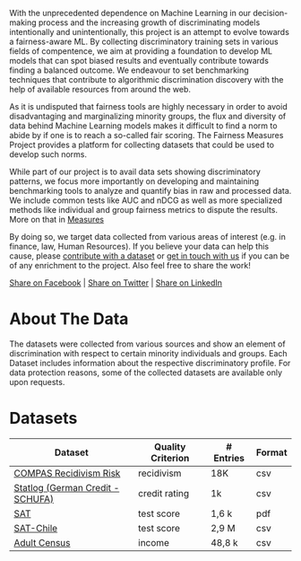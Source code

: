 <!-- http://www.tablesgenerator.com/markdown_tables# -->
With the unprecedented dependence on Machine Learning in our decision-making process and the increasing growth of discriminating models intentionally and unintentionally, this project is an attempt to evolve towards a fairness-aware ML.
By collecting discriminatory training sets in various fields of compentence, we aim at providing a foundation to develop ML models that can spot biased results and eventually contribute towards finding a balanced outcome.
We endeavour to set benchmarking techniques that contribute to algorithmic discrimination discovery with the help of available resources from around the web.

As it is undisputed that fairness tools are highly necessary in order to avoid disadvantaging and marginalizing minority groups, the flux and diversity of data behind Machine Learning models makes it difficult to find a norm to abide by if one is to reach a so-called fair scoring.
The Fairness Measures Project provides a platform for collecting datasets that could be used to develop such norms.

While part of our project is to avail data sets showing discriminatory patterns, we focus more importantly on developing and maintaining benchmarking tools to analyze and quantify bias in raw and processed data. We include common tests like AUC and nDCG as well as more specialized methods like individual and group fairness metrics to dispute the results. More on that in [Measures](Pages/Measures.md)

By doing so, we target data collected from various areas of interest (e.g. in finance, law, Human Resources).
If you believe your data can help this cause, please [contribute with a dataset](https://github.com/megantosh/fairness_measures/tree/uploadDataset/src/Drop%20Box)  or [get in touch with us](mailto:meike.zehlike@tu-berlin.de)  if you can be of any enrichment to the project. Also feel free to share the work!

<a href="https://www.facebook.com/sharer/sharer.php?u=http%3A//fairness-measures.org"  target="_blank" >Share on Facebook</a> | <a href="https://twitter.com/home?status=Discrimination%20Discovery%20can%20be%20quantified%20-%20http%3A//fairness-measures.org"  target="_blank">Share on Twitter</a> | <a href="https://www.linkedin.com/shareArticle?mini=true&url=http%3A//fairness-measures.org&title=Fairness%20Measures%20Project&summary=&source="  target="_blank">Share on LinkedIn</a>

# About The Data

The datasets were collected from various sources and show an element of discrimination with respect to certain minority individuals and groups. Each Dataset includes information about the respective discriminatory profile. For data protection reasons, some of the collected datasets are available only upon requests.


<h1><a name ="datasets"> Datasets </a></h1>

| Dataset                          	                            | Quality Criterion 	| # Entries 	| Format |
|----------------------------------	                            |-------------------	|-----------	|--------|
| [COMPAS Recidivism Risk](Pages/Datasets/Compas.md)           	| recidivism        	| 18K    	    | csv |
| [Statlog (German Credit -SCHUFA)](Pages/Datasets/Schufa.md) 	| credit rating     	| 1k        	| csv |
| [SAT](Pages/Datasets/SAT.md)                              	| test score        	| 1,6 k 	    | pdf |
| [SAT-Chile](Pages/Datasets/SATChile.md)                       | test score            | 2,9 M         | csv |
| [Adult Census ](Pages/Datasets/censusincome.md)               | income                | 48,8 k        | csv |

